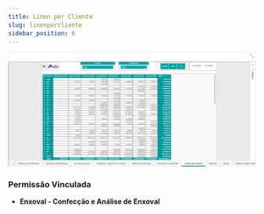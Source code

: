 ```yaml
---
title: Linen por Cliente
slug: linenporcliente
sidebar_position: 6
---
```


![Alt text](image-6.png)





### Permissão Vinculada

- **Enxoval - Confecção e Análise de Enxoval**